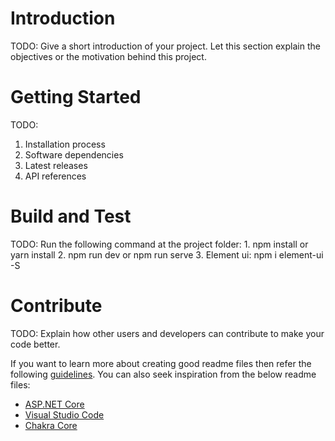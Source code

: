 # Introduction 
TODO: Give a short introduction of your project. Let this section explain the objectives or the motivation behind this project. 

# Getting Started
TODO:
1.	Installation process
2.	Software dependencies
3.	Latest releases
4.	API references

# Build and Test
TODO: Run the following command at the project folder:
	1. npm install or yarn install 
	2. npm run dev or npm run serve
	3. Element ui: npm i element-ui -S

# Contribute
TODO: Explain how other users and developers can contribute to make your code better. 

If you want to learn more about creating good readme files then refer the following [guidelines](https://docs.microsoft.com/en-us/azure/devops/repos/git/create-a-readme?view=azure-devops). You can also seek inspiration from the below readme files:
- [ASP.NET Core](https://github.com/aspnet/Home)
- [Visual Studio Code](https://github.com/Microsoft/vscode)
- [Chakra Core](https://github.com/Microsoft/ChakraCore)